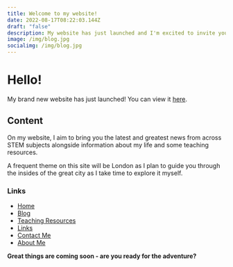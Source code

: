 ```yaml
---
title: Welcome to my website!
date: 2022-08-17T08:22:03.144Z
draft: "false"
description: My website has just launched and I'm excited to invite you along for the ride!
image: /img/blog.jpg
socialimg: /img/blog.jpg
---
```


# Hello!

My brand new website has just launched! You can view it [here](https://neoski.tk).

## Content

On my website, I aim to bring you the latest and greatest news from across STEM subjects alongside information about my life and some teaching resources.

A frequent theme on this site will be London as I plan to guide you through the insides of the great city as I take time to explore it myself.

### L﻿inks

- [Home](https://neoski.tk/)
- [Blog](https://neoski.tk/post)
- [Teaching Resources](https://neoski.tk/teach)
- [Links](https://neoski.tk/links)
- [Contact Me](https://neoski.tk/contact)
- [About Me](https://neoski.tk/about)

**Great things are coming soon - are you ready for the adventure?**
